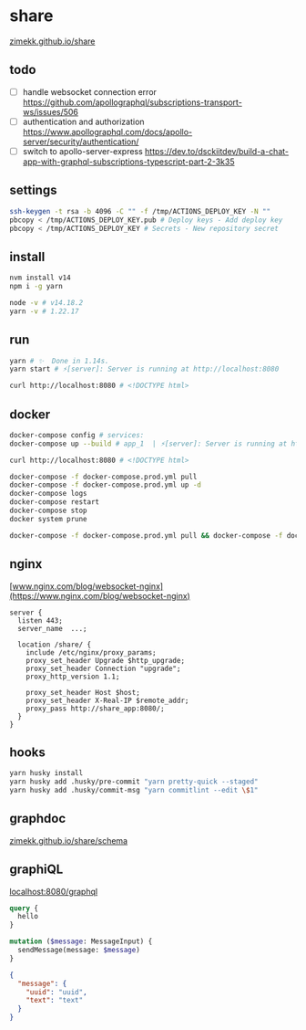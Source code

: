 # share

[zimekk.github.io/share](https://zimekk.github.io/share)

## todo

- [ ] handle websocket connection error
      https://github.com/apollographql/subscriptions-transport-ws/issues/506
- [ ] authentication and authorization
      https://www.apollographql.com/docs/apollo-server/security/authentication/
- [ ] switch to apollo-server-express
      https://dev.to/dsckiitdev/build-a-chat-app-with-graphql-subscriptions-typescript-part-2-3k35

## settings

```sh
ssh-keygen -t rsa -b 4096 -C "" -f /tmp/ACTIONS_DEPLOY_KEY -N ""
pbcopy < /tmp/ACTIONS_DEPLOY_KEY.pub # Deploy keys - Add deploy key
pbcopy < /tmp/ACTIONS_DEPLOY_KEY # Secrets - New repository secret
```

## install

```sh
nvm install v14
npm i -g yarn
```

```sh
node -v # v14.18.2
yarn -v # 1.22.17
```

## run

```sh
yarn # ✨  Done in 1.14s.
yarn start # ⚡️[server]: Server is running at http://localhost:8080
```

```sh
curl http://localhost:8080 # <!DOCTYPE html>
```

## docker

```sh
docker-compose config # services:
docker-compose up --build # app_1  | ⚡️[server]: Server is running at http://localhost:8080
```

```sh
curl http://localhost:8080 # <!DOCTYPE html>
```

```sh
docker-compose -f docker-compose.prod.yml pull
docker-compose -f docker-compose.prod.yml up -d
docker-compose logs
docker-compose restart
docker-compose stop
docker system prune
```

```sh
docker-compose -f docker-compose.prod.yml pull && docker-compose -f docker-compose.prod.yml up -d && docker system prune
```

## nginx

[www.nginx.com/blog/websocket-nginx](https://www.nginx.com/blog/websocket-nginx)

```nginx
server {
  listen 443;
  server_name  ...;

  location /share/ {
    include /etc/nginx/proxy_params;
    proxy_set_header Upgrade $http_upgrade;
    proxy_set_header Connection "upgrade";
    proxy_http_version 1.1;

    proxy_set_header Host $host;
    proxy_set_header X-Real-IP $remote_addr;
    proxy_pass http://share_app:8080/;
  }
}
```

## hooks

```sh
yarn husky install
yarn husky add .husky/pre-commit "yarn pretty-quick --staged"
yarn husky add .husky/commit-msg "yarn commitlint --edit \$1"
```

## graphdoc

[zimekk.github.io/share/schema](https://zimekk.github.io/share/schema)

## graphiQL

[localhost:8080/graphql](http://localhost:8080/graphql)

```graphql
query {
  hello
}
```

```graphql
mutation ($message: MessageInput) {
  sendMessage(message: $message)
}
```

```json
{
  "message": {
    "uuid": "uuid",
    "text": "text"
  }
}
```
